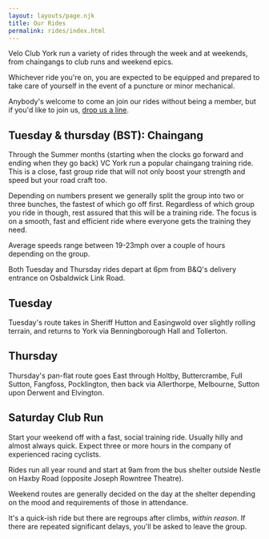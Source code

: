 ```yaml
---
layout: layouts/page.njk
title: Our Rides
permalink: rides/index.html
---
```

Velo Club York run a variety of rides through the week and at weekends, from chaingangs to club runs and weekend epics.

Whichever ride you're on, you are expected to be equipped and prepared to take care of yourself in the event of a puncture or minor mechanical.

Anybody's welcome to come an join our rides without being a member, but if you'd like to join us, [drop us a line](mailto:info@veloclubyork.co.uk).

## Tuesday & thursday (BST): Chaingang

Through the Summer months (starting when the clocks go forward and ending when they go back) VC York run a popular chaingang training ride. This is a close, fast group ride that will not only boost your strength and speed but your road craft too. 

Depending on numbers present we generally split the group into two or three bunches, the fastest of which go off first. Regardless of which group you ride in though, rest assured that this will be a training ride. The focus is on a smooth, fast and efficient ride where everyone gets the training they need.

Average speeds range between 19-23mph over a couple of hours depending on the group.

Both Tuesday and Thursday rides depart at 6pm from B&Q's delivery entrance on Osbaldwick Link Road.

## Tuesday

Tuesday's route takes in Sheriff Hutton and Easingwold over slightly rolling terrain, and returns to York via Benningborough Hall and Tollerton.

## Thursday

Thursday's pan-flat route goes East through Holtby, Buttercrambe, Full Sutton, Fangfoss, Pocklington, then back via Allerthorpe, Melbourne, Sutton upon Derwent and Elvington.

## Saturday Club Run

Start your weekend off with a fast, social training ride. Usually hilly and almost always quick. Expect three or more hours in the company of experienced racing cyclists.

Rides run all year round and start at 9am from the bus shelter outside Nestle on Haxby Road (opposite Joseph Rowntree Theatre).

Weekend routes are generally decided on the day at the shelter depending on the mood and requirements of those in attendance.

It's a quick-ish ride but there are regroups after climbs, _within reason_. If there are repeated significant delays, you'll be asked to leave the group.
